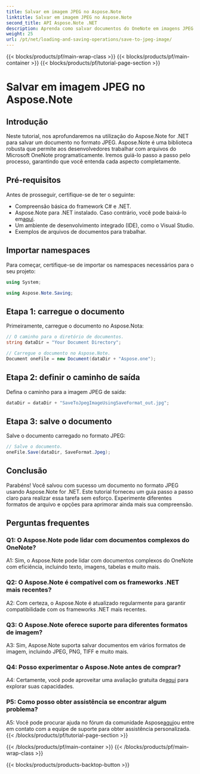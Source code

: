 ```yaml
---
title: Salvar em imagem JPEG no Aspose.Note
linktitle: Salvar em imagem JPEG no Aspose.Note
second_title: API Aspose.Note .NET
description: Aprenda como salvar documentos do OneNote em imagens JPEG sem esforço usando Aspose.Note for .NET. Guia passo a passo incluído.
weight: 25
url: /pt/net/loading-and-saving-operations/save-to-jpeg-image/
---
```


{{< blocks/products/pf/main-wrap-class >}}
{{< blocks/products/pf/main-container >}}
{{< blocks/products/pf/tutorial-page-section >}}

# Salvar em imagem JPEG no Aspose.Note

## Introdução

Neste tutorial, nos aprofundaremos na utilização do Aspose.Note for .NET para salvar um documento no formato JPEG. Aspose.Note é uma biblioteca robusta que permite aos desenvolvedores trabalhar com arquivos do Microsoft OneNote programaticamente. Iremos guiá-lo passo a passo pelo processo, garantindo que você entenda cada aspecto completamente.

## Pré-requisitos

Antes de prosseguir, certifique-se de ter o seguinte:
- Compreensão básica do framework C# e .NET.
- Aspose.Note para .NET instalado. Caso contrário, você pode baixá-lo em[aqui](https://releases.aspose.com/note/net/).
- Um ambiente de desenvolvimento integrado (IDE), como o Visual Studio.
- Exemplos de arquivos de documentos para trabalhar.

## Importar namespaces

Para começar, certifique-se de importar os namespaces necessários para o seu projeto:

```csharp
using System;

using Aspose.Note.Saving;
```

## Etapa 1: carregue o documento

Primeiramente, carregue o documento no Aspose.Nota:

```csharp
// O caminho para o diretório de documentos.
string dataDir = "Your Document Directory";

// Carregue o documento no Aspose.Note.
Document oneFile = new Document(dataDir + "Aspose.one");
```

## Etapa 2: definir o caminho de saída

Defina o caminho para a imagem JPEG de saída:

```csharp
dataDir = dataDir + "SaveToJpegImageUsingSaveFormat_out.jpg";
```

## Etapa 3: salve o documento

Salve o documento carregado no formato JPEG:

```csharp
// Salve o documento.
oneFile.Save(dataDir, SaveFormat.Jpeg);
```

## Conclusão

Parabéns! Você salvou com sucesso um documento no formato JPEG usando Aspose.Note for .NET. Este tutorial forneceu um guia passo a passo claro para realizar essa tarefa sem esforço. Experimente diferentes formatos de arquivo e opções para aprimorar ainda mais sua compreensão.

## Perguntas frequentes

### Q1: O Aspose.Note pode lidar com documentos complexos do OneNote?

A1: Sim, o Aspose.Note pode lidar com documentos complexos do OneNote com eficiência, incluindo texto, imagens, tabelas e muito mais.

### Q2: O Aspose.Note é compatível com os frameworks .NET mais recentes?

A2: Com certeza, o Aspose.Note é atualizado regularmente para garantir compatibilidade com os frameworks .NET mais recentes.

### Q3: O Aspose.Note oferece suporte para diferentes formatos de imagem?

A3: Sim, Aspose.Note suporta salvar documentos em vários formatos de imagem, incluindo JPEG, PNG, TIFF e muito mais.

### Q4: Posso experimentar o Aspose.Note antes de comprar?

 A4: Certamente, você pode aproveitar uma avaliação gratuita de[aqui](https://releases.aspose.com/) para explorar suas capacidades.

### P5: Como posso obter assistência se encontrar algum problema?

 A5: Você pode procurar ajuda no fórum da comunidade Aspose[aqui](https://forum.aspose.com/c/note/28)ou entre em contato com a equipe de suporte para obter assistência personalizada.
{{< /blocks/products/pf/tutorial-page-section >}}

{{< /blocks/products/pf/main-container >}}
{{< /blocks/products/pf/main-wrap-class >}}

{{< blocks/products/products-backtop-button >}}
